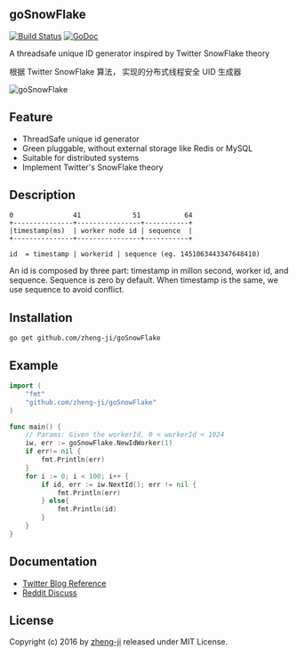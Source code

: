 ## goSnowFlake

[![Build Status](https://travis-ci.org/zheng-ji/goSnowFlake.svg)](https://travis-ci.org/zheng-ji/goSnowFlake)
[![GoDoc](https://godoc.org/github.com/zheng-ji/goSnowFlake?status.svg)](https://godoc.org/github.com/zheng-ji/goSnowFlake)

A threadsafe unique ID generator inspired by Twitter SnowFlake theory

根据 Twitter SnowFlake 算法， 实现的分布式线程安全 UID 生成器

![goSnowFlake](https://github.com/zheng-ji/goSnowFlake/blob/master/logo/snowflake.png)

Feature
--------

* ThreadSafe unique id generator
* Green pluggable, without external storage like Redis or MySQL
* Suitable for distributed systems
* Implement Twitter's SnowFlake theory


Description
-----------


```
0               41	           51			64
+---------------+----------------+-----------+
|timestamp(ms)  | worker node id | sequence	 |
+---------------+----------------+-----------+

id  = timestamp | workerid | sequence (eg. 1451063443347648410)

```

An id is composed by three part: timestamp in millon second, worker id, and sequence. Sequence is zero by default. When timestamp is the same, we use sequence to avoid conflict.



Installation
-------------

```
go get github.com/zheng-ji/goSnowFlake
```

Example
-------

```go
import (
	"fmt"
	"github.com/zheng-ji/goSnowFlake"
)

func main() {
    // Params: Given the workerId, 0 < workerId < 1024
	iw, err := goSnowFlake.NewIdWorker(1) 
	if err!= nil {
		fmt.Println(err)
	}
	for i := 0; i < 100; i++ {
		if id, err := iw.NextId(); err != nil {
            fmt.Println(err)
        } else{
            fmt.Println(id)
        }
	}
}
```

Documentation
-------------

- [Twitter Blog Reference](https://blog.twitter.com/2010/announcing-snowflake)
- [Reddit Discuss](https://www.reddit.com/comments/cajap/twitter_announces_snowflake_a_distributed_unique/)

License
-------

Copyright (c) 2016 by [zheng-ji](http://zheng-ji.info) released under MIT License.


